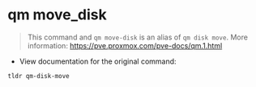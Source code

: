 # qm move_disk

> This command and `qm move-disk` is an alias of `qm disk move`.
> More information: <https://pve.proxmox.com/pve-docs/qm.1.html>

- View documentation for the original command:

`tldr qm-disk-move`
